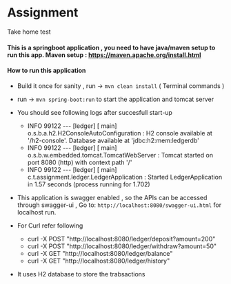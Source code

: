 # Assignment
Take home test

#### This is a springboot application , you need to have java/maven setup to run this app. Maven setup : https://maven.apache.org/install.html

#### How to run this application

* Build it once for sanity , run ->  `mvn clean install` ( Terminal commands )
* run -> `mvn spring-boot:run` to start the application and tomcat server
* You should see following logs after succesfull start-up
  * INFO 99122 --- [ledger] [           main] o.s.b.a.h2.H2ConsoleAutoConfiguration    : H2 console available at '/h2-console'. Database available at 'jdbc:h2:mem:ledgerdb'
  * INFO 99122 --- [ledger] [           main] o.s.b.w.embedded.tomcat.TomcatWebServer  : Tomcat started on port 8080 (http) with context path '/'
  * INFO 99122 --- [ledger] [           main] c.t.assignment.ledger.LedgerApplication  : Started LedgerApplication in 1.57 seconds (process running for 1.702)

* This application is swagger enabled , so the APIs can be accessed through swagger-ui , Go to: `http://localhost:8080/swagger-ui.html` for localhost run.
* For Curl refer following
  * curl -X POST "http://localhost:8080/ledger/deposit?amount=200"
  * curl -X POST "http://localhost:8080/ledger/withdraw?amount=50"
  * curl -X GET "http://localhost:8080/ledger/balance"
  * curl -X GET "http://localhost:8080/ledger/history"
* It uses H2 database to store the trabsactions
 


  
